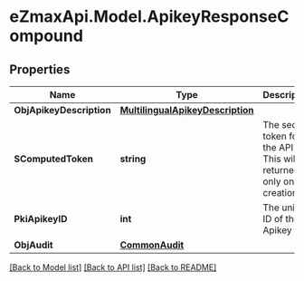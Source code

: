 
# eZmaxApi.Model.ApikeyResponseCompound

## Properties

Name | Type | Description | Notes
------------ | ------------- | ------------- | -------------
**ObjApikeyDescription** | [**MultilingualApikeyDescription**](MultilingualApikeyDescription.md) |  | 
**SComputedToken** | **string** | The secret token for the API key.  This will be returned only on creation. | [optional] 
**PkiApikeyID** | **int** | The unique ID of the Apikey | 
**ObjAudit** | [**CommonAudit**](CommonAudit.md) |  | 

[[Back to Model list]](../README.md#documentation-for-models)
[[Back to API list]](../README.md#documentation-for-api-endpoints)
[[Back to README]](../README.md)

